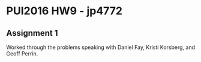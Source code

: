 # PUI2016 HW9 - jp4772

## Assignment 1
Worked through the problems speaking with Daniel Fay, Kristi Korsberg, and Geoff
Perrin.
